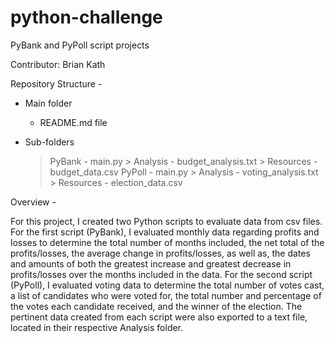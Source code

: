 # python-challenge
PyBank and PyPoll script projects

Contributor: Brian Kath

Repository Structure - 

 - Main folder
	- README.md file

 - Sub-folders
	> PyBank
		 - main.py
		> Analysis
		 - budget_analysis.txt
		> Resources
		 - budget_data.csv
	> PyPoll
 		 - main.py
		> Analysis
		 - voting_analysis.txt
		> Resources
		 - election_data.csv

Overview - 

For this project, I created two Python scripts to evaluate data from csv files. For the first script (PyBank), I evaluated monthly data regarding profits and losses to determine the total number of months included, the net total of the profits/losses, the average change in profits/losses, as well as, the dates and amounts of both the greatest increase and greatest decrease in profits/losses over the months included in the data. For the second script (PyPoll), I evaluated voting data to determine the total number of votes cast, a list of candidates who were voted for, the total number and percentage of the votes each candidate received, and the winner of the election. The pertinent data created from each script were also exported to a text file, located in their respective Analysis folder.